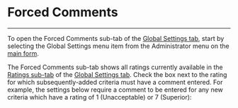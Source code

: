 # Forced Comments

***

To open the Forced Comments sub-tab of the [Global Settings tab](globset.md), start by selecting the Global Settings menu item from the Administrator menu on the [main form](7jjr.md).

The Forced Comments sub-tab shows all ratings currently available in the [Ratings sub-tab](ratings.md) of the [Global Settings tab](globset.md).  Check the box next to the rating for which subsequently-added criteria must have a comment entered.  For example, the settings below require a comment to be entered for any new criteria which have a rating of 1 (Unacceptable) or 7 (Superior):
